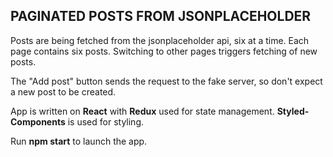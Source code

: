 ## PAGINATED POSTS FROM JSONPLACEHOLDER

Posts are being fetched from the jsonplaceholder api, six at a time. Each page contains six posts. Switching to other pages triggers fetching of new posts.

The "Add post" button sends the request to the fake server, so don't expect a new post to be created.

App is written on **React** with **Redux** used for state management. **Styled-Components** is used for styling.

Run **npm start** to launch the app.
